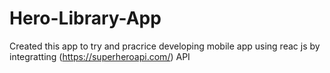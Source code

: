 # Hero-Library-App
Created this app to try and pracrice developing mobile app using reac js by integratting (https://superheroapi.com/) API 

